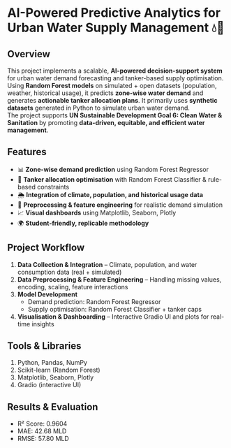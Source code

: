 # AI-Powered Predictive Analytics for Urban Water Supply Management 💧🤖

## Overview  
This project implements a scalable, **AI-powered decision-support system** for urban water demand forecasting and tanker-based supply optimisation. Using **Random Forest models** on simulated + open datasets (population, weather, historical usage), it predicts **zone-wise water demand** and generates **actionable tanker allocation plans**. It primarily uses **synthetic datasets** generated in Python to simulate urban water demand.  
The project supports **UN Sustainable Development Goal 6: Clean Water & Sanitation** by promoting **data-driven, equitable, and efficient water management**.  

## Features  
- 📊 **Zone-wise demand prediction** using Random Forest Regressor  
- 🚚 **Tanker allocation optimisation** with Random Forest Classifier & rule-based constraints  
- 🌦️ **Integration of climate, population, and historical usage data**  
- 🧹 **Preprocessing & feature engineering** for realistic demand simulation  
- 📈 **Visual dashboards** using Matplotlib, Seaborn, Plotly  
- 🌍 **Student-friendly, replicable methodology**  

## Project Workflow  
1. **Data Collection & Integration** – Climate, population, and water consumption data (real + simulated)  
2. **Data Preprocessing & Feature Engineering** – Handling missing values, encoding, scaling, feature interactions  
3. **Model Development**  
   - Demand prediction: Random Forest Regressor  
   - Supply optimisation: Random Forest Classifier + tanker caps  
4. **Visualisation & Dashboarding** – Interactive Gradio UI and plots for real-time insights  

## Tools & Libraries
1. Python, Pandas, NumPy
2. Scikit-learn (Random Forest)
3. Matplotlib, Seaborn, Plotly
4. Gradio (interactive UI)

## Results & Evaluation
- R² Score: 0.9604
- MAE: 42.68 MLD
- RMSE: 57.80 MLD

